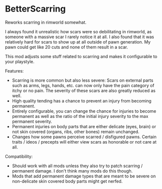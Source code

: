 # BetterScarring
Reworks scarring in rimworld somewhat.

I always found it unrealistic how scars were so debilitating in rimworld, as someone with a massive scar I rarely notice it at all.
I also found that it was relatively hard for scars to show up at all outside of pawn generation. My pawn could get like 20 cuts and none of them result in a scar.

This mod adjusts some stuff related to scarring and makes it configurable to your playstyle.

Features:

  - Scarring is more common but also less severe: Scars on external parts such as arms, legs, hands, etc. can now only have the pain category of itchy or no pain. The severity of these scars are also greatly reduced as well.
  - High quality tending has a chance to prevent an injury from becoming permanent.
  - Entirely configurable, you can change the chance for injuries to become permanent as well as the ratio of the initial injury severity to the max permanent severity.
  - Permanent injuries on body parts that are either delicate (eyes, brain) or not skin covered (organs, ribs, other bones) remain unchanged.
  - Changes how some pawns perceive scarred / disfigured pawns. Certain traits / ideos / precepts will either view scars as honorable or not care at all.

Compatibility:

  - Should work with all mods unless they also try to patch scarring / permanent damage. I don't think many mods do this though.
  - Mods that add permanent damage types that are meant to be severe on non-delicate skin covered body parts might get nerfed.
